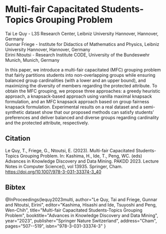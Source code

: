 # Multi-fair Capacitated Students-Topics Grouping Problem <br>
Tai Le Quy - L3S Research Center, Leibniz University Hannover, Hannover, Germany <br>
Gunnar Friege - Institute for Didactics of Mathematics and Physics, Leibniz University Hannover, Hannover, Germany <br>
Eirini Ntoutsi - Research Institute CODE, University of the Bundeswehr Munich, Munich, Germany <br>

In this paper, we introduce a multi-fair capacitated (MFC) grouping problem that fairly partitions students into non-overlapping groups while ensuring balanced group cardinalities (with a lower and an upper bound), and maximizing the diversity of members regarding the protected attribute. To obtain the MFC grouping, we propose three approaches: a greedy heuristic approach, a knapsack-based approach using vanilla maximal knapsack formulation, and an MFC knapsack approach based on group fairness knapsack formulation. Experimental results on a real dataset and a semi-synthetic dataset show that our proposed methods can satisfy students’ preferences and deliver balanced and diverse groups regarding cardinality and the protected attribute, respectively. <br>

## Citation
Le Quy, T., Friege, G., Ntoutsi, E. (2023). Multi-fair Capacitated Students-Topics Grouping Problem. In: Kashima, H., Ide, T., Peng, WC. (eds) Advances in Knowledge Discovery and Data Mining. PAKDD 2023. Lecture Notes in Computer Science(), vol 13935. Springer, Cham. https://doi.org/10.1007/978-3-031-33374-3_40
## Bibtex
@InProceedings{lequy2023multi,
author="Le Quy, Tai
and Friege, Gunnar
and Ntoutsi, Eirini",
editor="Kashima, Hisashi
and Ide, Tsuyoshi
and Peng, Wen-Chih",
title="Multi-fair Capacitated Students-Topics Grouping Problem",
booktitle="Advances in Knowledge Discovery and Data Mining",
year="2023",
publisher="Springer Nature Switzerland",
address="Cham",
pages="507--519",
isbn="978-3-031-33374-3"
}
